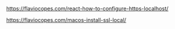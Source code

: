 https://flaviocopes.com/react-how-to-configure-https-localhost/

https://flaviocopes.com/macos-install-ssl-local/